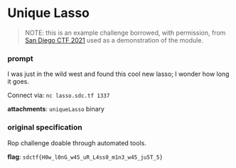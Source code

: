 # Unique Lasso

> NOTE: this is an example challenge borrowed, with permission,
> from [San Diego CTF 2021](https://github.com/acmucsd/sdctf-2021/tree/main/pwn/unique-lasso)
> used as a demonstration of the module.

### prompt
I was just in the wild west and found this cool new lasso; I wonder how long it goes.

Connect via: `nc lasso.sdc.tf 1337`

**attachments**: `uniqueLasso` binary

### original specification
Rop challenge doable through automated tools.

**flag**: `sdctf{H0w_l0nG_w45_uR_L4ss0_m1n3_w45_ju5T_5}`